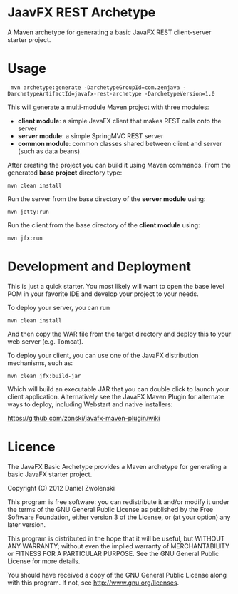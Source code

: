 JaavFX REST Archetype
=====================

A Maven archetype for generating a basic JavaFX REST client-server starter project.

Usage
======

```
 mvn archetype:generate -DarchetypeGroupId=com.zenjava -DarchetypeArtifactId=javafx-rest-archetype -DarchetypeVersion=1.0
```

This will generate a multi-module Maven project with three modules:

* **client module**: a simple JavaFX client that makes REST calls onto the server
* **server module**: a simple SpringMVC REST server
* **common module**: common classes shared between client and server (such as data beans)

After creating the project you can build it using Maven commands. From the generated **base project** directory type:

    mvn clean install

Run the server from the base directory of the **server module** using:

    mvn jetty:run

Run the client from the base directory of the **client module** using:

    mvn jfx:run


Development and Deployment
==========================

This is just a quick starter. You most likely will want to open the base level POM in your favorite IDE and develop
your project to your needs.

To deploy your server, you can run

    mvn clean install

And then copy the WAR file from the target directory and deploy this to your web server (e.g. Tomcat).

To deploy your client, you can use one of the JavaFX distribution mechanisms, such as:

    mvn clean jfx:build-jar

Which will build an executable JAR that you can double click to launch your client application. Alternatively see the
JavaFX Maven Plugin for alternate ways to deploy, including Webstart and native installers:

https://github.com/zonski/javafx-maven-plugin/wiki


Licence
============

The JavaFX Basic Archetype provides a Maven archetype for generating a basic JavaFX starter project.

Copyright (C) 2012  Daniel Zwolenski

This program is free software: you can redistribute it and/or modify it under the terms of the GNU General Public License as published by
the Free Software Foundation, either version 3 of the License, or (at your option) any later version.

This program is distributed in the hope that it will be useful, but WITHOUT ANY WARRANTY; without even the implied warranty of
MERCHANTABILITY or FITNESS FOR A PARTICULAR PURPOSE.  See the GNU General Public License for more details.

You should have received a copy of the GNU General Public License along with this program.  If not, see http://www.gnu.org/licenses.

